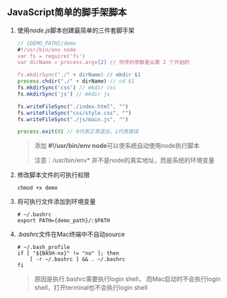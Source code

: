 ## JavaScript简单的脚手架脚本

1. 使用*node.js*脚本创建最简单的三件套脚手架

    ```javascript
    // {DEMO_PATH}/demo
    #!/usr/bin/env node 
    var fs = require('fs')
    var dirName = process.argv[2] // 你传的参数是从第 2 个开始的

    fs.mkdirSync("./" + dirName) // mkdir $1
    process.chdir("./" + dirName) // cd $1
    fs.mkdirSync('css') // mkdir css
    fs.mkdirSync('js') // mkdir js

    fs.writeFileSync("./index.html", "")
    fs.writeFileSync("css/style.css", "")
    fs.writeFileSync("./js/main.js", "")

    process.exit(0) // 0代表正常退出，1代表错误
    ```

    > 添加 **#!/usr/bin/env node**可以使系统自动使用node执行脚本
    >
    > 注意：/usr/bin/env* 并不是node的真实地址，而是系统的环境变量

2. 修改脚本文件的可执行权限

    ```shell
    chmod +x demo
    ```

3. 将可执行文件添加到环境变量

    ```shell
    # ~/.bashrc
    export PATH={demo_path}/:$PATH
    ```

4. *.bashrc*文件在Mac终端中不自动source

   ```shell
   # ~/.bash_profile
   if [ "${BASH-no}" != "no" ]; then  
       [ -r ~/.bashrc ] && . ~/.bashrc  
   fi
   ```

   >  原因是执行.bashrc需要执行login shell，
   > 而Mac启动时不会执行login shell，打开terminal也不会执行login shell


